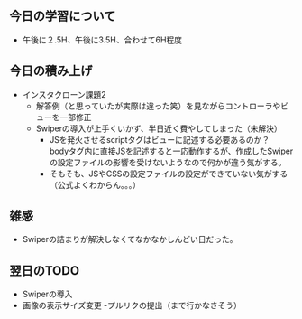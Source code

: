 ## 今日の学習について
- 午後に２.5H、午後に3.5H、合わせて6H程度

## 今日の積み上げ 
- インスタクローン課題2
  - 解答例（と思っていたが実際は違った笑）を見ながらコントローラやビューを一部修正
  - Swiperの導入が上手くいかず、半日近く費やしてしまった（未解決）
    - JSを発火させるscriptタグはビューに記述する必要あるのか？<br>bodyタグ内に直接JSを記述すると一応動作するが、作成したSwiperの設定ファイルの影響を受けないようなので何かが違う気がする。
    - そもそも、JSやCSSの設定ファイルの設定ができていない気がする（公式よくわからん。。。）

## 雑感
-  Swiperの詰まりが解決しなくてなかなかしんどい日だった。

## 翌日のTODO
- Swiperの導入
- 画像の表示サイズ変更
-プルリクの提出（まで行かなさそう）
